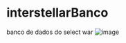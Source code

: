 # interstellarBanco
banco de dados do select war
![image](https://github.com/TechIdeas-ORG/interstellarBanco/assets/67590378/8e97e05b-bf3b-4e03-ba5d-3c4c8225fa22)
